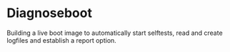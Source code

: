 # Diagnoseboot
Building a live boot image to automatically start selftests, read and create logfiles and establish a report option.
